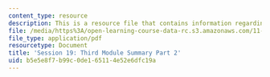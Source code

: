 ```yaml
---
content_type: resource
description: This is a resource file that contains information regarding session 19.
file: /media/https%3A/open-learning-course-data-rc.s3.amazonaws.com/11-s945-urbanizing-china-a-reflective-dialogue-fall-2013/b5e5e8f7b99c0de165114e52e6dfc19a_MIT11_S945F13_Session19.pdf
file_type: application/pdf
resourcetype: Document
title: 'Session 19: Third Module Summary Part 2'
uid: b5e5e8f7-b99c-0de1-6511-4e52e6dfc19a
---
```

